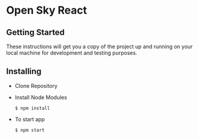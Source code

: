 # Open Sky React

## Getting Started

These instructions will get you a copy of the project up and running on your local machine for development and testing purposes.

## Installing

- Clone Repository

- Install Node Modules

  `$ npm install`

- To start app

  `$ npm start`
